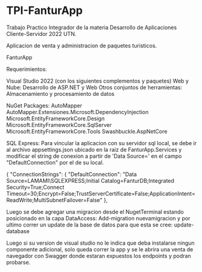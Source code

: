 # TPI-FanturApp
Trabajo Practico Integrador de la materia Desarrollo de Aplicaciones Cliente-Servidor 2022 UTN.

Aplicacion de venta y administracion de paquetes turisticos.

FanturApp

Requerimientos:

Visual Studio 2022 (con los siguientes complementos y paquetes)
  Web y Nube: Desarrollo de ASP.NET y Web
  Otros conjuntos de herramientas: Almacenamiento y procesamiento de datos
  
NuGet Packages: 
  AutoMapper
  AutoMapper.Extensiones.Microsoft.DependencyInjection
  Microsoft.EntityFrameworkCore.Design
  Microsoft.EntityFrameworkCore.SqlServer
  Microsoft.EntityFrameworkCore.Tools
  Swashbuckle.AspNetCore
  
 SQL Express:
  Para vincular la aplicacion con su servidor sql local, se debe ir al archivo appsettings.json ubicado en la raiz de
  FanturApp.Services y modificar el string de conexion a partir de 'Data Source=' en el campo "DefaultConnection" por el de su local.
  
  {
  "ConnectionStrings": {
    "DefaultConnection": "Data Source=LAMAMI\\SQLEXPRESS;Initial Catalog=FanturDB;Integrated Security=True;Connect Timeout=30;Encrypt=False;TrustServerCertificate=False;ApplicationIntent=ReadWrite;MultiSubnetFailover=False"
  },
 
  Luego se debe agregar una migracion desde el NugetTerminal estando posicionado en la capa DataAccess: Add-migration nuevamigracion
  y por ultimo correr un update de la base de datos para que esta se cree: update-database
  
  Luego si su version de visual studio no le indica que deba instalarse ningun componente adicional, solo queda correr la app y se le abrira una venta de navegador
  con Swagger donde estaran expuestos los endpoints y podran probarse.
